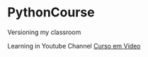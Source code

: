 # PythonCourse
Versioning my classroom

Learning in Youtube Channel [Curso em Vídeo](https://www.youtube.com/playlist?list=PLHz_AreHm4dlKP6QQCekuIPky1CiwmdI6)
